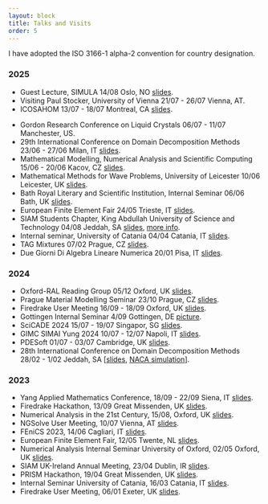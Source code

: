 ```yaml
---
layout: block
title: Talks and Visits
order: 5
---
```

I have adopted the ISO 3166-1 alpha-2 convention for country designation.
### 2025
  * Guest Lecture, SIMULA 
    14/08
    Oslo, NO [slides](https://www.uzerbinati.eu/assets/slides/simula.pdf).
  * Visiting Paul Stocker, University of Vienna 
    21/07 - 26/07
    Vienna, AT.
  * ICOSAHOM 
    13/07 - 18/07
    Montreal, CA [slides](https://www.uzerbinati.eu/assets/slides/montreal.pdf).
<!--more-->
  * Gordon Research Conference on Liquid Crystals 
    06/07 - 11/07
    Manchester, US.
  * 29th International Conference on Domain Decomposition Methods 
    23/06 - 27/06
    Milan, IT [slides](https://www.uzerbinati.eu/assets/slides/dd29.pdf).
  * Mathematical Modelling, Numerical Analysis and Scientific Computing 
    15/06 - 20/06
    Kacov, CZ [slides](https://www.uzerbinati.eu/assets/slides/kacov.pdf).
  * Mathematical Methods for Wave Problems, University of Leicester
    10/06
    Leicester, UK [slides](https://www.uzerbinati.eu/assets/slides/leicester.pdf).
  * Bath Royal Literary and Scientific Institution, Internal Seminar
    06/06
    Bath, UK [slides](https://www.uzerbinati.eu/assets/slides/bath.pdf).
  * European Finite Element Fair
    24/05
    Trieste, IT [slides](https://www.uzerbinati.eu/assets/slides/efef25.pdf).
  * SIAM Students Chapter, King Abdullah University of Science and Technology
    04/08
    Jeddah, SA [slides](https://www.uzerbinati.eu/assets/slides/kaust.pdf), [more info](https://cemse.kaust.edu.sa/events/by-type/seminar/2025/04/08/helmholtz-korteweg-equations-modeling-analysis-and-applications).
  * Internal seminar, University of Catania
    04/04
    Catania, IT [slides](https://www.uzerbinati.eu/assets/slides/catania.pdf).
  * TAG Mixtures
    07/02
    Prague, CZ [slides](https://www.uzerbinati.eu/assets/slides/mixtures.pdf).
  * Due Giorni Di Algebra Lineare Numerica
    20/01
    Pisa, IT [slides](https://www.uzerbinati.eu/assets/slides/duegiorni.pdf).

### 2024
  * Oxford-RAL Reading Group
    05/12
    Oxford, UK [slides](https://www.uzerbinati.eu/assets/slides/oxral.pdf).
  * Prague Material Modelling Seminar
    23/10
    Prague, CZ [slides](https://www.uzerbinati.eu/assets/slides/prague.pdf).
  * Firedrake User Meeting
    16/09 - 18/09
    Oxford, UK [slides](https://www.uzerbinati.eu/assets/slides/firedrake2024.pdf).
  * Gottingen Internal Seminar 
    4/09
    Gottingen, DE [picture](https://www.uzerbinati.eu/assets/images/gottingen.jpeg).
  * SciCADE 2024
    15/07 - 19/07
    Singapor, SG [slides](https://www.uzerbinati.eu/assets/slides/scicade.pdf).
  * GIMC SIMAI Yung 2024
    10/07 - 12/07
    Napoli, IT [slides](https://www.uzerbinati.eu/assets/slides/gimc.pdf). 
  * PDESoft 
    01/07 - 03/07
    Cambridge, UK [slides](https://www.uzerbinati.eu/assets/slides/pdesoft.pdf).
  * 28th International Conference on Domain Decomposition Methods 
    28/02 - 1/02
    Jeddah, SA [[slides](https://www.uzerbinati.eu/assets/slides/dd28.pdf), [NACA simulation](https://youtu.be/ZIuJaF8if6M)].
    
### 2023
  * Yang Applied Mathematics Conference, 
    18/09 - 22/09
    Siena, IT [slides](https://www.uzerbinati.eu/assets/slides/siena.pdf).
  * Firedrake Hackathon,
    13/09
    Great Missenden, UK [slides](https://www.uzerbinati.eu/assets/slides/greatmissenden.pdf).
  * Numerical Analysis in the 21st Century,
    15/08,
    Oxford, UK [slides](https://www.uzerbinati.eu/assets/slides/trefethen.pdf).
  * NGSolve User Meeting,
    10/07
    Vienna, AT [slides](https://www.uzerbinati.eu/assets/slides/portland.pdf).
  * FEniCS 2023,
    14/06
    Cagliari, IT [slides](https://www.uzerbinati.eu/assets/slides/fenics2023.pdf).
  * European Finite Element Fair,
    12/05
    Twente, NL [slides](https://www.uzerbinati.eu/assets/slides/efef23.pdf).
  * Numerical Analysis Internal Seminar University of Oxford,
    02/05
    Oxford, UK [slides](https://www.uzerbinati.eu/assets/slides/oxford.pdf).
  * SIAM UK-Ireland Annual Meeting,
    23/04
    Dublin, IR [slides](https://www.uzerbinati.eu/assets/slides/siamuk2023.pdf).
  * PRISM Hackathon,
    19/04
    Great Missenden, UK [slides](https://www.uzerbinati.eu/assets/slides/prism.pdf).
  * Internal Seminar University of Catania,
    16/03
    Catania, IT [slides](https://www.uzerbinati.eu/assets/slides/unict.pdf).
  * Firedrake User Meeting,
    06/01
    Exeter, UK [slides](https://www.uzerbinati.eu/assets/slides/firedrake2023.pdf).
